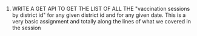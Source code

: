 1.  WRITE A GET API TO GET THE LIST OF ALL THE "vaccination sessions by district id" for any given district id and for any given date. This is a very basic assignment and totally along the lines of what we covered in the session

